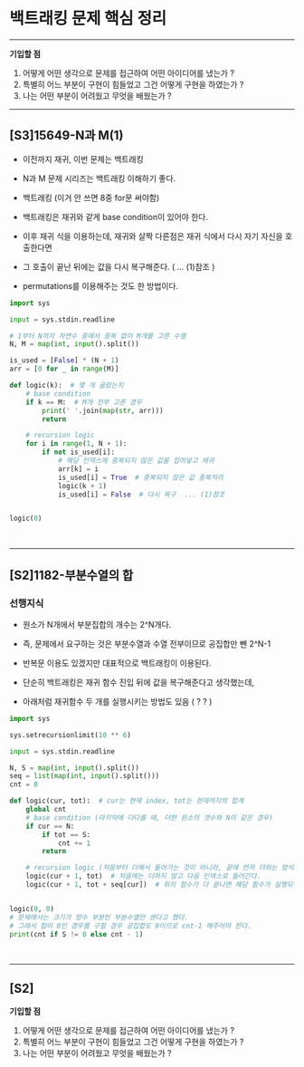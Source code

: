 # 백트래킹 문제 핵심 정리

- - -

**기입할 점**

1) 어떻게 어떤 생각으로 문제를 접근하여 어떤 아이디어를 냈는가 ?
2) 특별히 어느 부분이 구현이 힘들었고 그건 어떻게 구현을 하였는가 ?
3) 나는 어떤 부분이 어려웠고 무엇을 배웠는가 ?

- - -

## [S3]15649-N과 M(1)

- 이전까지 재귀, 이번 문제는 백트래킹
- N과 M 문제 시리즈는 백트래킹 이해하기 좋다.

- 백트래킹 (이거 안 쓰면 8중 for문 써야함)
- 백트래킹은 재귀와 같게 base condition이 있어야 한다.
- 이후 재귀 식을 이용하는데, 재귀와 살짝 다른점은 재귀 식에서 다시 자기 자신을 호출한다면
- 그 호출이 끝난 뒤에는 값을 다시 복구해준다.  ( ... (1)참조 )

- permutations를 이용해주는 것도 한 방법이다.
```python
import sys

input = sys.stdin.readline

# 1부터 N까지 자연수 중에서 중복 없이 M개를 고른 수열
N, M = map(int, input().split())

is_used = [False] * (N + 1)
arr = [0 for _ in range(M)]

def logic(k):  # 몇 개 골랐는지
    # base condition
    if k == M:  # M개 전부 고른 경우
        print(' '.join(map(str, arr)))
        return

    # recursion logic
    for i in range(1, N + 1):
        if not is_used[i]:
            # 해당 인덱스에 중복되지 않은 값을 집어넣고 재귀
            arr[k] = i
            is_used[i] = True  # 중복되지 않은 값 중복처리
            logic(k + 1)
            is_used[i] = False  # 다시 복구  ... (1)참조


logic(0)

```

<br >

- - -

## [S2]1182-부분수열의 합

### 선행지식
- 원소가 N개에서 부분집합의 개수는 2^N개다.
- 즉, 문제에서 요구하는 것은 부분수열과 수열 전부이므로 공집합만 뺀 2^N-1

- 반복문 이용도 있겠지만 대표적으로 백트래킹이 이용된다.
- 단순히 백트래킹은 재귀 함수 진입 뒤에 값을 복구해준다고 생각했는데,
- 아래처럼 재귀함수 두 개를 실행시키는 방법도 있음 ( ? ? )

```python
import sys

sys.setrecursionlimit(10 ** 6)

input = sys.stdin.readline

N, S = map(int, input().split())
seq = list(map(int, input().split()))
cnt = 0

def logic(cur, tot):  # cur는 현재 index, tot는 현재까지의 합계
    global cnt
    # base condition (마지막에 다다를 때, 더한 원소의 갯수와 N이 같은 경우)
    if cur == N:
        if tot == S:
            cnt += 1
        return

    # recursion logic (처음부터 더해서 들어가는 것이 아니라, 끝에 먼저 더하는 방식으로 접근해야 한다.)
    logic(cur + 1, tot)  # 처음에는 더하지 않고 다음 인덱스로 들어간다.
    logic(cur + 1, tot + seq[cur])  # 위의 함수가 다 끝나면 해당 함수가 실행되면서 뒤에서부터 더해진다.


logic(0, 0)
# 문제에서는 크기가 양수 부분인 부분수열만 센다고 했다.
# 그래서 합이 0인 경우를 구할 경우 공집합도 0이므로 cnt-1 해주어야 한다.
print(cnt if S != 0 else cnt - 1)

```

<br >

- - -

## [S2]

**기입할 점**

1) 어떻게 어떤 생각으로 문제를 접근하여 어떤 아이디어를 냈는가 ?
2) 특별히 어느 부분이 구현이 힘들었고 그건 어떻게 구현을 하였는가 ?
3) 나는 어떤 부분이 어려웠고 무엇을 배웠는가 ?
